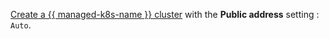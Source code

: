 [Create a {{ managed-k8s-name }} cluster](../../managed-kubernetes/operations/kubernetes-cluster/kubernetes-cluster-create.md) with the **Public address** setting : `Auto`.